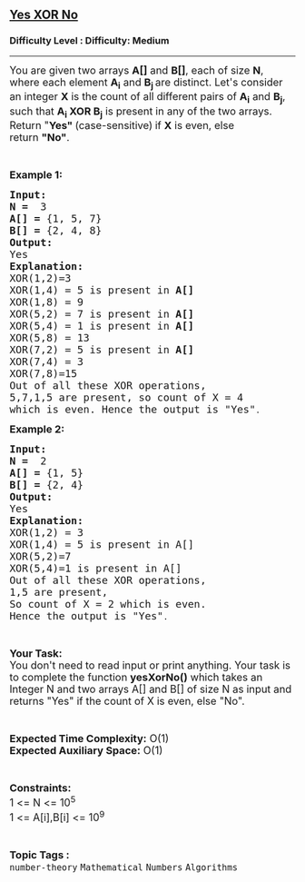 <h2><a href="https://www.geeksforgeeks.org/problems/yes-xor-no2901/1?page=1&category=number-theory&difficulty=Medium,Hard&sortBy=submissions">Yes XOR No</a></h2><h3>Difficulty Level : Difficulty: Medium</h3><hr><div class="problems_problem_content__Xm_eO"><p><span style="font-size:18px">You are given two arrays <strong>A[]</strong> and <strong>B[]</strong>, each of size <strong>N</strong>, where each element&nbsp;<strong>A<sub>i</sub></strong>&nbsp;and <strong>B<sub>j&nbsp;</sub></strong>are&nbsp;distinct. Let's consider an integer&nbsp;<strong>X</strong> is the count&nbsp;of all different pairs of <strong>A<sub>i</sub></strong>&nbsp;and <strong>B<sub>j</sub></strong>, such that <strong>A<sub>i</sub>&nbsp;XOR&nbsp;B<sub>j</sub></strong>&nbsp;is present in any of the two arrays. Return "<strong>Yes"&nbsp;</strong>(case-sensitive)<strong>&nbsp;</strong>if&nbsp;<strong>X</strong> is even, else return&nbsp;<strong>"No"</strong>.</span></p>

<p>&nbsp;</p>

<p><span style="font-size:18px"><strong>Example 1:</strong></span></p>

<pre><span style="font-size:18px"><strong>Input:</strong></span>
<span style="font-size:18px"><strong>N = </strong> 3</span>
<span style="font-size:18px"><strong>A[] = </strong>{1, 5, 7}</span>
<span style="font-size:18px"><strong>B[] = </strong>{2, 4, 8}</span>
<span style="font-size:18px"><strong>Output:</strong></span>
<span style="font-size:18px">Yes</span>
<span style="font-size:18px"><strong>Explanation:</strong></span>
<span style="font-size:18px">XOR(1,2)=3
XOR(1,4) = 5 is present in <strong>A[]</strong>
XOR(1,8) = 9
XOR(5,2) = 7 is present in <strong>A[]</strong>
XOR(5,4) = 1 is present in <strong>A[]</strong>
XOR(5,8) = 13
XOR(7,2) = 5 is present in <strong>A[]</strong>
XOR(7,4) = 3
XOR(7,8)=15
Out of all these XOR operations, 
5,7,1,5 are present, so count of X = 4 
which is even. Hence the output is "Yes"</span>.</pre>

<p><span style="font-size:18px"><strong>Example 2:</strong></span></p>

<pre><span style="font-size:18px"><strong>Input:</strong></span>
<span style="font-size:18px"><strong>N = </strong> 2</span>
<span style="font-size:18px"><strong>A[] = </strong>{1, 5}</span>
<span style="font-size:18px"><strong>B[] = </strong>{2, 4}</span>
<span style="font-size:18px"><strong>Output:</strong></span>
<span style="font-size:18px">Yes</span>
<span style="font-size:18px"><strong>Explanation:</strong></span>
<span style="font-size:18px">XOR(1,2) = 3
XOR(1,4) = 5 is present in A[]
XOR(5,2)=7
XOR(5,4)=1 is present in A[]
Out of all these XOR operations,
1,5 are present,
So count of X = 2 which is even.
Hence the output is "Yes"</span>.</pre>

<p>&nbsp;</p>

<p><span style="font-size:18px"><strong>Your Task:</strong><br>
You don't need to read input or print anything. Your task is to complete the function <strong>yesXorNo()</strong> which takes an Integer N and two arrays A[] and B[] of size N as input and returns "Yes" if the count of X is even, else "No".</span></p>

<p>&nbsp;</p>

<p><span style="font-size:18px"><strong>Expected Time Complexity:</strong> O(1)<br>
<strong>Expected Auxiliary Space:</strong> O(1)</span></p>

<p>&nbsp;</p>

<p><span style="font-size:18px"><strong>Constraints:</strong></span><br>
<span style="font-size:18px">1 &lt;= N &lt;= 10<sup>5</sup></span><br>
<span style="font-size:18px">1 &lt;= A[i],B[i] &lt;= 10<sup>9</sup></span></p>
</div><br><p><span style=font-size:18px><strong>Topic Tags : </strong><br><code>number-theory</code>&nbsp;<code>Mathematical</code>&nbsp;<code>Numbers</code>&nbsp;<code>Algorithms</code>&nbsp;